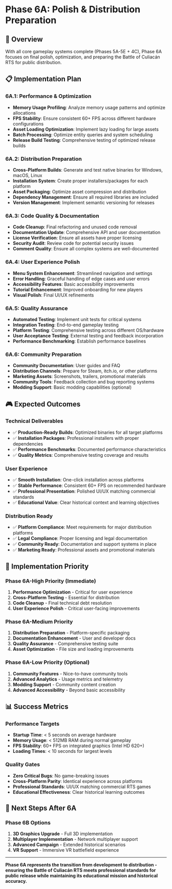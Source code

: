 # Phase 6A: Polish & Distribution Preparation

## 🎯 **Overview**
With all core gameplay systems complete (Phases 5A-5E + 4C), Phase 6A focuses on final polish, optimization, and preparing the Battle of Culiacán RTS for public distribution.

## 📋 **Implementation Plan**

### **6A.1: Performance & Optimization** 
- **Memory Usage Profiling**: Analyze memory usage patterns and optimize allocations
- **FPS Stability**: Ensure consistent 60+ FPS across different hardware configurations
- **Asset Loading Optimization**: Implement lazy loading for large assets
- **Batch Processing**: Optimize entity queries and system scheduling
- **Release Build Testing**: Comprehensive testing of optimized release builds

### **6A.2: Distribution Preparation**
- **Cross-Platform Builds**: Generate and test native binaries for Windows, macOS, Linux  
- **Installation System**: Create proper installers/packages for each platform
- **Asset Packaging**: Optimize asset compression and distribution
- **Dependency Management**: Ensure all required libraries are included
- **Version Management**: Implement semantic versioning for releases

### **6A.3: Code Quality & Documentation**
- **Code Cleanup**: Final refactoring and unused code removal
- **Documentation Update**: Comprehensive API and user documentation
- **License Verification**: Ensure all assets have proper licensing
- **Security Audit**: Review code for potential security issues
- **Comment Quality**: Ensure all complex systems are well-documented

### **6A.4: User Experience Polish**
- **Menu System Enhancement**: Streamlined navigation and settings
- **Error Handling**: Graceful handling of edge cases and user errors
- **Accessibility Features**: Basic accessibility improvements
- **Tutorial Enhancement**: Improved onboarding for new players
- **Visual Polish**: Final UI/UX refinements

### **6A.5: Quality Assurance**
- **Automated Testing**: Implement unit tests for critical systems
- **Integration Testing**: End-to-end gameplay testing
- **Platform Testing**: Comprehensive testing across different OS/hardware
- **User Acceptance Testing**: External testing and feedback incorporation
- **Performance Benchmarking**: Establish performance baselines

### **6A.6: Community Preparation**
- **Community Documentation**: User guides and FAQ
- **Distribution Channels**: Prepare for Steam, itch.io, or other platforms
- **Marketing Assets**: Screenshots, trailers, promotional materials
- **Community Tools**: Feedback collection and bug reporting systems
- **Modding Support**: Basic modding capabilities (optional)

## 🎮 **Expected Outcomes**

### **Technical Deliverables**
- ✅ **Production-Ready Builds**: Optimized binaries for all target platforms
- ✅ **Installation Packages**: Professional installers with proper dependencies
- ✅ **Performance Benchmarks**: Documented performance characteristics
- ✅ **Quality Metrics**: Comprehensive testing coverage and results

### **User Experience**
- ✅ **Smooth Installation**: One-click installation across platforms
- ✅ **Stable Performance**: Consistent 60+ FPS on recommended hardware
- ✅ **Professional Presentation**: Polished UI/UX matching commercial standards
- ✅ **Educational Value**: Clear historical context and learning objectives

### **Distribution Ready**
- ✅ **Platform Compliance**: Meet requirements for major distribution platforms
- ✅ **Legal Compliance**: Proper licensing and legal documentation
- ✅ **Community Ready**: Documentation and support systems in place
- ✅ **Marketing Ready**: Professional assets and promotional materials

## 🔧 **Implementation Priority**

### **Phase 6A-High Priority (Immediate)**
1. **Performance Optimization** - Critical for user experience
2. **Cross-Platform Testing** - Essential for distribution
3. **Code Cleanup** - Final technical debt resolution
4. **User Experience Polish** - Critical user-facing improvements

### **Phase 6A-Medium Priority** 
1. **Distribution Preparation** - Platform-specific packaging
2. **Documentation Enhancement** - User and developer docs
3. **Quality Assurance** - Comprehensive testing suite
4. **Asset Optimization** - File size and loading improvements

### **Phase 6A-Low Priority (Optional)**
1. **Community Features** - Nice-to-have community tools
2. **Advanced Analytics** - Usage metrics and telemetry
3. **Modding Support** - Community content creation
4. **Advanced Accessibility** - Beyond basic accessibility

## 📊 **Success Metrics**

### **Performance Targets**
- **Startup Time**: < 5 seconds on average hardware
- **Memory Usage**: < 512MB RAM during normal gameplay
- **FPS Stability**: 60+ FPS on integrated graphics (Intel HD 620+)
- **Loading Times**: < 10 seconds for largest levels

### **Quality Gates**
- **Zero Critical Bugs**: No game-breaking issues
- **Cross-Platform Parity**: Identical experience across platforms  
- **Professional Standards**: UI/UX matching commercial RTS games
- **Educational Effectiveness**: Clear historical learning outcomes

## 🚀 **Next Steps After 6A**

### **Phase 6B Options**
1. **3D Graphics Upgrade** - Full 3D implementation
2. **Multiplayer Implementation** - Network multiplayer support
3. **Advanced Campaign** - Extended historical scenarios
4. **VR Support** - Immersive VR battlefield experience

---

**Phase 6A represents the transition from development to distribution - ensuring the Battle of Culiacán RTS meets professional standards for public release while maintaining its educational mission and historical accuracy.**